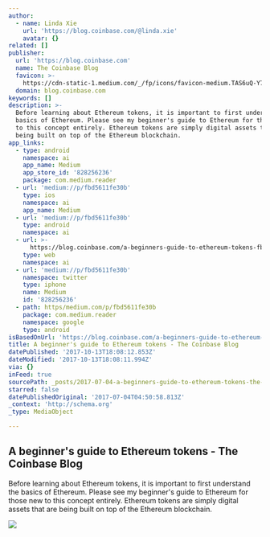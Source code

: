 ```yaml
---
author:
  - name: Linda Xie
    url: 'https://blog.coinbase.com/@linda.xie'
    avatar: {}
related: []
publisher:
  url: 'https://blog.coinbase.com'
  name: The Coinbase Blog
  favicon: >-
    https://cdn-static-1.medium.com/_/fp/icons/favicon-medium.TAS6uQ-Y7kcKgi0xjcYHXw.ico
  domain: blog.coinbase.com
keywords: []
description: >-
  Before learning about Ethereum tokens, it is important to first understand the
  basics of Ethereum. Please see my beginner's guide to Ethereum for those new
  to this concept entirely. Ethereum tokens are simply digital assets that are
  being built on top of the Ethereum blockchain.
app_links:
  - type: android
    namespace: ai
    app_name: Medium
    app_store_id: '828256236'
    package: com.medium.reader
  - url: 'medium://p/fbd5611fe30b'
    type: ios
    namespace: ai
    app_name: Medium
  - url: 'medium://p/fbd5611fe30b'
    type: android
    namespace: ai
  - url: >-
      https://blog.coinbase.com/a-beginners-guide-to-ethereum-tokens-fbd5611fe30b
    type: web
    namespace: ai
  - url: 'medium://p/fbd5611fe30b'
    namespace: twitter
    type: iphone
    name: Medium
    id: '828256236'
  - path: https/medium.com/p/fbd5611fe30b
    package: com.medium.reader
    namespace: google
    type: android
isBasedOnUrl: 'https://blog.coinbase.com/a-beginners-guide-to-ethereum-tokens-fbd5611fe30b'
title: A beginner's guide to Ethereum tokens - The Coinbase Blog
datePublished: '2017-10-13T18:08:12.853Z'
dateModified: '2017-10-13T18:08:11.994Z'
via: {}
inFeed: true
sourcePath: _posts/2017-07-04-a-beginners-guide-to-ethereum-tokens-the-coinbase-blog.md
starred: false
datePublishedOriginal: '2017-07-04T04:50:58.813Z'
_context: 'http://schema.org'
_type: MediaObject

---
```

<article style=""><h1>A beginner's guide to Ethereum tokens - The Coinbase Blog</h1><p>Before learning about Ethereum tokens, it is important to first understand the basics of Ethereum. Please see my beginner's guide to Ethereum for those new to this concept entirely. Ethereum tokens are simply digital assets that are being built on top of the Ethereum blockchain.</p><img src="https://cdn-images-1.medium.com/max/1600/1*E889Buf_TgXHQWbQmT-Pzg.png" /></article>
